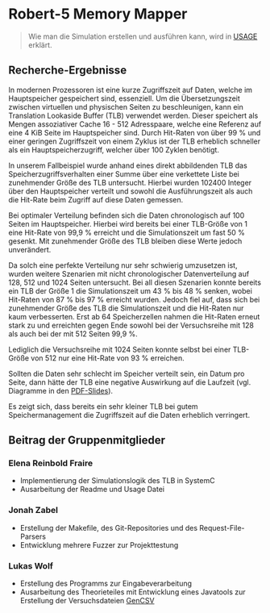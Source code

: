 # Robert-5 Memory Mapper

> Wie man die Simulation erstellen und ausführen kann, wird in [USAGE](USAGE.md) erklärt.

## Recherche-Ergebnisse

In modernen Prozessoren ist eine kurze Zugriffszeit auf Daten, welche im Hauptspeicher gespeichert sind, essenziell. Um
die Übersetzungszeit zwischen virtuellen und physischen Seiten zu beschleunigen, kann ein Translation Lookaside Buffer (TLB)
verwendet werden. Dieser speichert als Mengen assoziativer Cache 16 - 512 Adresspaare, welche eine Referenz auf
eine 4 KiB Seite im Hauptspeicher sind. Durch Hit-Raten von über 99 % und einer geringen Zugriffszeit von einem Zyklus
ist der TLB erheblich schneller als ein Hauptspeicherzugriff, welcher über 100 Zyklen benötigt.

In unserem Fallbeispiel wurde anhand eines direkt abbildenden TLB das Speicherzugriffsverhalten einer Summe über eine
verkettete Liste bei zunehmender Größe des TLB untersucht. Hierbei wurden 102400 Integer über den Hauptspeicher verteilt
und sowohl die Ausführungszeit als auch die Hit-Rate beim Zugriff auf diese Daten gemessen.

Bei optimaler Verteilung befinden sich die Daten chronologisch auf 100 Seiten im Hauptspeicher. Hierbei wird bereits bei
einer TLB-Größe von 1 eine Hit-Rate von 99,9 % erreicht und die Simulationszeit um fast 50 % gesenkt. Mit zunehmender
Größe des TLB bleiben diese Werte jedoch unverändert.

Da solch eine perfekte Verteilung nur sehr schwierig umzusetzen ist, wurden weitere Szenarien mit nicht chronologischer
Datenverteilung auf 128, 512 und 1024 Seiten untersucht. Bei all diesen Szenarien konnte bereits ein TLB der Größe 1 die
Simulationszeit um 43 % bis 48 % senken, wobei Hit-Raten von 87 % bis 97 % erreicht wurden. Jedoch fiel auf, dass sich
bei zunehmender Größe des TLB die Simulationszeit und die Hit-Raten nur kaum verbesserten. Erst ab 64 Speicherzellen
nahmen die Hit-Raten erneut stark zu und erreichten gegen Ende sowohl bei der Versuchsreihe mit 128 als auch bei der mit
512 Seiten 99,9 %.

Lediglich die Versuchsreihe mit 1024 Seiten konnte selbst bei einer TLB-Größe von 512 nur eine Hit-Rate von 93 %
erreichen.

Sollten die Daten sehr schlecht im Speicher verteilt sein, ein Datum pro Seite, dann hätte der TLB eine negative
Auswirkung auf die Laufzeit (vgl. Diagramme in den [PDF-Slides](slides/slides.pdf)).

Es zeigt sich, dass bereits ein sehr kleiner TLB bei gutem Speichermanagement die Zugriffszeit auf die Daten erheblich
verringert.

## Beitrag der Gruppenmitglieder

### Elena Reinbold Fraire

* Implementierung der Simulationslogik des TLB in SystemC
* Ausarbeitung der Readme und Usage Datei

### Jonah Zabel

* Erstellung der Makefile, des Git-Repositories und des Request-File-Parsers
* Entwicklung mehrere Fuzzer zur Projekttestung

### Lukas Wolf

* Erstellung des Programms zur Eingabeverarbeitung
* Ausarbeitung des Theorieteiles mit Entwicklung eines Javatools zur Erstellung der
  Versuchsdateien [GenCSV](examples/GenCSV/src/GenCSV.java)
